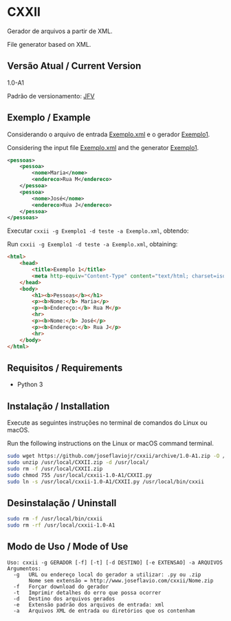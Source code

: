 # CXXII

Gerador de arquivos a partir de XML.

File generator based on XML.

## Versão Atual / Current Version

1.0-A1

Padrão de versionamento: [JFV](http://joseflavio.com/jfv)

## Exemplo / Example

Considerando o arquivo de entrada [Exemplo.xml](https://github.com/joseflaviojr/cxxii/blob/master/Exemplo.xml) e o gerador [Exemplo1](https://github.com/joseflaviojr/cxxii/blob/master/Exemplo1.py).

Considering the input file [Exemplo.xml](https://github.com/joseflaviojr/cxxii/blob/master/Exemplo.xml) and the generator [Exemplo1](https://github.com/joseflaviojr/cxxii/blob/master/Exemplo1.py).

``` xml
<pessoas>
    <pessoa>
        <nome>Maria</nome>
        <endereco>Rua M</endereco>
    </pessoa>
    <pessoa>
        <nome>José</nome>
        <endereco>Rua J</endereco>
    </pessoa>
</pessoas>
```

Executar `cxxii -g Exemplo1 -d teste -a Exemplo.xml`, obtendo:

Run `cxxii -g Exemplo1 -d teste -a Exemplo.xml`, obtaining:

``` html
<html>
    <head>
        <title>Exemplo 1</title>
        <meta http-equiv="Content-Type" content="text/html; charset=iso-8859-1" />
    </head>
    <body>
        <h1><b>Pessoas</b></h1>
        <p><b>Nome:</b> Maria</p>
        <p><b>Endereço:</b> Rua M</p>
        <hr>
        <p><b>Nome:</b> José</p>
        <p><b>Endereço:</b> Rua J</p>
        <hr>
    </body>
</html>
```

## Requisitos / Requirements

- Python 3

## Instalação / Installation

Execute as seguintes instruções no terminal de comandos do Linux ou macOS.

Run the following instructions on the Linux or macOS command terminal.

``` bash
sudo wget https://github.com/joseflaviojr/cxxii/archive/1.0-A1.zip -O /usr/local/CXXII.zip
sudo unzip /usr/local/CXXII.zip -d /usr/local/
sudo rm -f /usr/local/CXXII.zip
sudo chmod 755 /usr/local/cxxii-1.0-A1/CXXII.py
sudo ln -s /usr/local/cxxii-1.0-A1/CXXII.py /usr/local/bin/cxxii
```

## Desinstalação / Uninstall

``` bash
sudo rm -f /usr/local/bin/cxxii
sudo rm -rf /usr/local/cxxii-1.0-A1
```

## Modo de Uso / Mode of Use

    Uso: cxxii -g GERADOR [-f] [-t] [-d DESTINO] [-e EXTENSAO] -a ARQUIVOS
    Argumentos:
      -g   URL ou endereço local do gerador a utilizar: .py ou .zip
           Nome sem extensão = http://www.joseflavio.com/cxxii/Nome.zip
      -f   Forçar download do gerador
      -t   Imprimir detalhes do erro que possa ocorrer
      -d   Destino dos arquivos gerados
      -e   Extensão padrão dos arquivos de entrada: xml
      -a   Arquivos XML de entrada ou diretórios que os contenham
